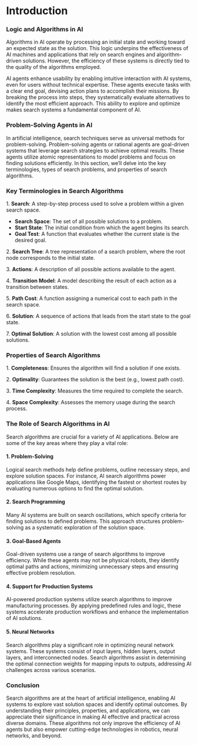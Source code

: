 # Introduction

### Logic and Algorithms in AI

Algorithms in AI operate by processing an initial state and working toward an expected state as the solution. This logic underpins the effectiveness of AI machines and applications that rely on search engines and algorithm-driven solutions. However, the efficiency of these systems is directly tied to the quality of the algorithms employed.

AI agents enhance usability by enabling intuitive interaction with AI systems, even for users without technical expertise. These agents execute tasks with a clear end goal, devising action plans to accomplish their missions. By breaking the process into steps, they systematically evaluate alternatives to identify the most efficient approach. This ability to explore and optimize makes search systems a fundamental component of AI.

### Problem-Solving Agents in AI

In artificial intelligence, search techniques serve as universal methods for problem-solving. Problem-solving agents or rational agents are goal-driven systems that leverage search strategies to achieve optimal results. These agents utilize atomic representations to model problems and focus on finding solutions efficiently. In this section, we’ll delve into the key terminologies, types of search problems, and properties of search algorithms.

### Key Terminologies in Search Algorithms

1\. **Search**: A step-by-step process used to solve a problem within a given search space.

* **Search Space**: The set of all possible solutions to a problem.
* **Start State**: The initial condition from which the agent begins its search.
* **Goal Test**: A function that evaluates whether the current state is the desired goal.

2\. **Search Tree**: A tree representation of a search problem, where the root node corresponds to the initial state.

3\. **Actions**: A description of all possible actions available to the agent.

4\. **Transition Model**: A model describing the result of each action as a transition between states.

5\. **Path Cost**: A function assigning a numerical cost to each path in the search space.

6\. **Solution**: A sequence of actions that leads from the start state to the goal state.

7\. **Optimal Solution**: A solution with the lowest cost among all possible solutions.

### Properties of Search Algorithms

1\. **Completeness**: Ensures the algorithm will find a solution if one exists.

2\. **Optimality**: Guarantees the solution is the best (e.g., lowest path cost).

3\. **Time Complexity**: Measures the time required to complete the search.

4\. **Space Complexity**: Assesses the memory usage during the search process.

### The Role of Search Algorithms in AI

Search algorithms are crucial for a variety of AI applications. Below are some of the key areas where they play a vital role:

#### 1. Problem-Solving

Logical search methods help define problems, outline necessary steps, and explore solution spaces. For instance, AI search algorithms power applications like Google Maps, identifying the fastest or shortest routes by evaluating numerous options to find the optimal solution.

#### 2. Search Programming

Many AI systems are built on search oscillations, which specify criteria for finding solutions to defined problems. This approach structures problem-solving as a systematic exploration of the solution space.

#### 3. Goal-Based Agents

Goal-driven systems use a range of search algorithms to improve efficiency. While these agents may not be physical robots, they identify optimal paths and actions, minimizing unnecessary steps and ensuring effective problem resolution.

#### 4. Support for Production Systems

AI-powered production systems utilize search algorithms to improve manufacturing processes. By applying predefined rules and logic, these systems accelerate production workflows and enhance the implementation of AI solutions.

#### 5. Neural Networks

Search algorithms play a significant role in optimizing neural network systems. These systems consist of input layers, hidden layers, output layers, and interconnected nodes. Search algorithms assist in determining the optimal connection weights for mapping inputs to outputs, addressing AI challenges across various scenarios.

### Conclusion

Search algorithms are at the heart of artificial intelligence, enabling AI systems to explore vast solution spaces and identify optimal outcomes. By understanding their principles, properties, and applications, we can appreciate their significance in making AI effective and practical across diverse domains. These algorithms not only improve the efficiency of AI agents but also empower cutting-edge technologies in robotics, neural networks, and beyond.
